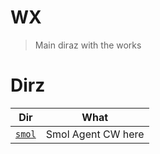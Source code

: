 # WX

> Main diraz with the works

# Dirz

|        Dir        |        What        |
| :---------------: | :----------------: |
| [`smol`](./smol/) | Smol Agent CW here |
